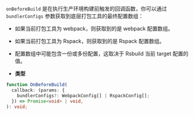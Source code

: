 `onBeforeBuild` 是在执行生产环境构建前触发的回调函数，你可以通过 `bundlerConfigs` 参数获取到底层打包工具的最终配置数组：

- 如果当前打包工具为 webpack，则获取到的是 webpack 配置数组。
- 如果当前打包工具为 Rspack，则获取到的是 Rspack 配置数组。
- 配置数组中可能包含一份或多份配置，这取决于 Rsbuild 当前 target 配置的值。

- **类型**

```ts
function OnBeforeBuild(
  callback: (params: {
    bundlerConfigs?: WebpackConfig[] | RspackConfig[];
  }) => Promise<void> | void,
): void;
```
